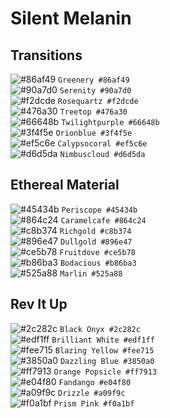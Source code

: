 # Silent Melanin

## Transitions

![#86af49](https://via.placeholder.com/15/86af49/000000?text=+) `Greenery #86af49`  
![#90a7d0](https://placehold.it/15/90a7d0/000000?text=+) `Serenity #90a7d0`  
![#f2dcde](https://placehold.it/15/f2dcde/000000?text=+) `Rosequartz #f2dcde`   
![#476a30](https://placehold.it/15/476a30/000000?text=+) `Treetop #476a30`  
![#66648b](https://placehold.it/15/66648b/000000?text=+) `Twilightpurple #66648b`   
![#3f4f5e](https://placehold.it/15/3f4f5e/000000?text=+) `Orionblue #3f4f5e`  
![#ef5c6e](https://placehold.it/15/ef5c6e/000000?text=+) `Calypsocoral #ef5c6e`   
![#d6d5da](https://placehold.it/15/d6d5da/000000?text=+) `Nimbuscloud #d6d5da`  

## Ethereal Material

![#45434b](https://placehold.it/15/45434b/000000?text=+) `Periscope #45434b`  
![#864c24](https://placehold.it/15/864c24/000000?text=+) `Caramelcafe #864c24`  
![#c8b374](https://placehold.it/15/c8b374/000000?text=+) `Richgold #c8b374`  
![#896e47](https://placehold.it/15/896e47/000000?text=+) `Dullgold #896e47`  
![#ce5b78](https://placehold.it/15/ce5b78/000000?text=+) `Fruitdove #ce5b78`  
![#b86ba3](https://placehold.it/15/b86ba3/000000?text=+) `Bodacious #b86ba3`  
![#525a88](https://placehold.it/15/525a88/000000?text=+) `Marlin #525a88`  

## Rev It Up

![#2c282c](https://placehold.it/15/2c282c/000000?text=+) `Black Onyx #2c282c`  
![#edf1ff](https://placehold.it/15/edf1ff/000000?text=+) `Brilliant White #edf1ff`   
![#fee715](https://placehold.it/15/fee715/000000?text=+) `Blazing Yellow #fee715`  
![#3850a0](https://placehold.it/15/3850a0/000000?text=+) `Dazzling Blue #3850a0`  
![#ff7913](https://placehold.it/15/ff7913/000000?text=+) `Orange Popsicle #ff7913`   
![#e04f80](https://placehold.it/15/e04f80/000000?text=+) `Fandango #e04f80`   
![#a09f9c](https://placehold.it/15/a09f9c/000000?text=+) `Drizzle #a09f9c`   
![#f0a1bf](https://placehold.it/15/f0a1bf/000000?text=+) `Prism Pink #f0a1bf`   


